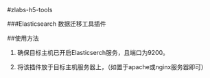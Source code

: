 #zlabs-h5-tools


###Elasticsearch 数据迁移工具插件

##使用方法


1. 确保目标主机已开启Elasticserch服务，且端口为9200。

2. 将该插件放于目标主机服务器上，（如置于apache或nginx服务器即可）